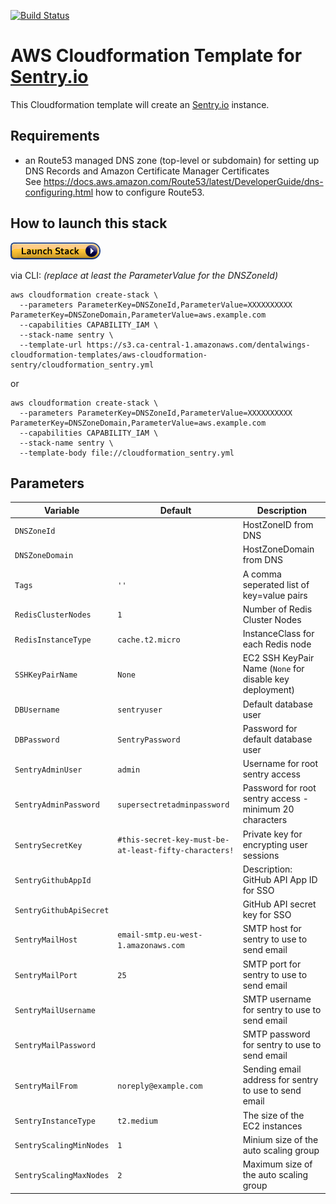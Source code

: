 [![Build Status](https://travis-ci.com/dentalwings/aws-cloudformation-sentry.svg?branch=master)](https://travis-ci.com/dentalwings/aws-cloudformation-sentry)

# AWS Cloudformation Template for [Sentry.io](https://sentry.io/)

This Cloudformation template will create an [Sentry.io](https://sentry.io/) instance.

## Requirements
* an Route53 managed DNS zone (top-level or subdomain) for setting up DNS Records and Amazon Certificate Manager Certificates<br/>See https://docs.aws.amazon.com/Route53/latest/DeveloperGuide/dns-configuring.html how to configure Route53.

## How to launch this stack

[![Launch Stack](assets/launch-stack.png)](https://console.aws.amazon.com/cloudformation/home#/stacks/new?stackName=sentry&templateURL=https%3A%2F%2Fs3.ca-central-1.amazonaws.com%2Fdentalwings-cloudformation-templates%2Faws-cloudformation-sentry%2Fcloudformation_sentry.yml)

via CLI: *(replace at least the ParameterValue for the DNSZoneId)*

    aws cloudformation create-stack \
      --parameters ParameterKey=DNSZoneId,ParameterValue=XXXXXXXXXX ParameterKey=DNSZoneDomain,ParameterValue=aws.example.com
      --capabilities CAPABILITY_IAM \
      --stack-name sentry \
      --template-url https://s3.ca-central-1.amazonaws.com/dentalwings-cloudformation-templates/aws-cloudformation-sentry/cloudformation_sentry.yml

or

    aws cloudformation create-stack \
      --parameters ParameterKey=DNSZoneId,ParameterValue=XXXXXXXXXX ParameterKey=DNSZoneDomain,ParameterValue=aws.example.com
      --capabilities CAPABILITY_IAM \
      --stack-name sentry \
      --template-body file://cloudformation_sentry.yml

## Parameters

| Variable | Default | Description |
| --- |  --- | --- |
| `DNSZoneId` | | HostZoneID from DNS |
| `DNSZoneDomain` | | HostZoneDomain from DNS |
| `Tags` |  `''` | A comma seperated list of key=value pairs |
| `RedisClusterNodes` | `1` | Number of Redis Cluster Nodes |
| `RedisInstanceType` | `cache.t2.micro` | InstanceClass for each Redis node |
| `SSHKeyPairName` | `None` | EC2 SSH KeyPair Name (`None` for disable key deployment) |
| `DBUsername` | `sentryuser` | Default database user |
| `DBPassword` | `SentryPassword` | Password for default database user |
| `SentryAdminUser` | `admin` | Username for root sentry access |
| `SentryAdminPassword` | `supersectretadminpassword` | Password for root sentry access - minimum 20 characters |
| `SentrySecretKey` | `#this-secret-key-must-be-at-least-fifty-characters!` | Private key for encrypting user sessions |
| `SentryGithubAppId` | | Description: GitHub API App ID for SSO |
| `SentryGithubApiSecret` | | GitHub API secret key for SSO |
| `SentryMailHost` | `email-smtp.eu-west-1.amazonaws.com` | SMTP host for sentry to use to send email |
| `SentryMailPort` | `25` | SMTP port for sentry to use to send email |
| `SentryMailUsername` | | SMTP username for sentry to use to send email |
| `SentryMailPassword` | | SMTP password for sentry to use to send email |
| `SentryMailFrom` | `noreply@example.com` | Sending email address for sentry to use to send email
| `SentryInstanceType` | `t2.medium` | The size of the EC2 instances |
| `SentryScalingMinNodes` | `1` | Minium size of the auto scaling group |
| `SentryScalingMaxNodes` | `2` | Maximum size of the auto scaling group |
